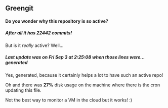 ## Greengit

#### Do you wonder why this repository is so active?

##### After all it has 22442 commits!

But is it *really* active? Well...

##### Last update was on Fri Sep 3 at 2:25:08 when those lines were... generated

Yes, generated, because it certainly helps a lot to have such an active repo!

Oh and there was **27%** disk usage on the machine
where there is the cron updating this file.

Not the best way to monitor a VM in the cloud but it works! :)
